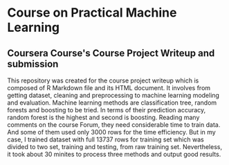 Course on Practical Machine Learning
==========================

Coursera Course's Course Project Writeup and submission
-------------------------------------

This repository was created for the course project writeup which is composed of R Markdown file and its HTML document. 
It involves from getting dataset, cleaning and preprocessing to machine learning modeling and evaluation. Machine learning methods are classification tree, random forests and boosting to be tried. In terms of their prediction accuracy, random forest is the highest and second is boosting. Reading many comments on the course Forum, they need considerable time to train data. And some of them used only 3000 rows for the time efficiency. But in my case, I trained dataset with full 13737 rows for training set which was divided to two set, training and testing, from raw training set. Nevertheless, it took about 30 minites to process three methods and output good results.

